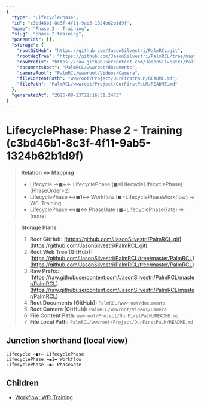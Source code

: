 ```yaml
---
{
  "type": "LifecyclePhase",
  "id": "c3bd46b1-8c3f-4f11-9ab5-1324b62b1d9f",
  "name": "Phase 2 - Training",
  "slug": "phase-2-training",
  "parentIds": [],
  "storage": {
    "rootGitHub": "https://github.com/JasonSilvestri/PalmRCL.git",
    "rootWebTree": "https://github.com/JasonSilvestri/PalmRCL/tree/master/PalmRCL",
    "rawPrefix": "https://raw.githubusercontent.com/JasonSilvestri/PalmRCL/master/PalmRCL",
    "documentsRoot": "PalmRCL/wwwroot/documents",
    "cameraRoot": "PalmRCL/wwwroot/Videos/Camera",
    "fileContentPath": "wwwroot/Project/OurFirstPaLM/README.md",
    "filePath": "PalmRCL/wwwroot/Project/OurFirstPaLM/README.md"
  },
  "generatedAt": "2025-08-23T22:16:51.247Z"
}
---
```

# LifecyclePhase: Phase 2 - Training (c3bd46b1-8c3f-4f11-9ab5-1324b62b1d9f)

> **Relation ↔ Mapping**
> - Lifecycle →◼+← LifecyclePhase (◼=LifecycleLifecyclePhase) [PhaseOrder=2]
> - LifecyclePhase ↔◼1↔ Workflow (◼=LifecyclePhaseWorkflow) → WF: Training
> - LifecyclePhase ↔◼↔ PhaseGate (◼=LifecyclePhaseGate) → (none)

> **Storage Plans**
> 1. **Root GitHub:** [https://github.com/JasonSilvestri/PalmRCL.git](https://github.com/JasonSilvestri/PalmRCL.git)
> 2. **Root Web Tree (GitHub):** [https://github.com/JasonSilvestri/PalmRCL/tree/master/PalmRCL](https://github.com/JasonSilvestri/PalmRCL/tree/master/PalmRCL)
> 3. **Raw Prefix:** [https://raw.githubusercontent.com/JasonSilvestri/PalmRCL/master/PalmRCL](https://raw.githubusercontent.com/JasonSilvestri/PalmRCL/master/PalmRCL)
> 4. **Root Documents (GitHub):** `PalmRCL/wwwroot/documents`
> 5. **Root Camera (GitHub):** `PalmRCL/wwwroot/Videos/Camera`
> 6. **File Content Path:** `wwwroot/Project/OurFirstPaLM/README.md`
> 7. **File Local Path:** `PalmRCL/wwwroot/Project/OurFirstPaLM/README.md`

## Junction shorthand (local view)
```plaintext
Lifecycle →◼+← LifecyclePhase
LifecyclePhase ↔◼1↔ Workflow
LifecyclePhase ↔◼↔ PhaseGate
```

## Children
- [Workflow: WF: Training](/docs/palms/palm-demo-44b026db-ab7d-46c8-8d54-a2ff2d244c19/workflows/wf-training-f9a5c3b1-4c5e-4a6f-9a97-9f0f11dc1a2e.md)
